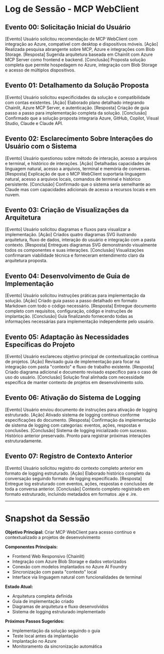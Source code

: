 # Log de Sessão - MCP WebClient

## Evento 00: Solicitação Inicial do Usuário
[Evento] Usuário solicitou recomendação de MCP WebClient com integração ao Azure, compatível com desktop e dispositivos móveis.
[Ação] Realizada pesquisa abrangente sobre MCP, Azure e integrações com Blob Storage.
[Resposta] Sugerida arquitetura baseada em Chainlit com Azure MCP Server como frontend e backend.
[Conclusão] Proposta solução completa que permite hospedagem no Azure, integração com Blob Storage e acesso de múltiplos dispositivos.

## Evento 01: Detalhamento da Solução Proposta
[Evento] Usuário solicitou especificidades da solução e compatibilidade com contas existentes.
[Ação] Elaborado plano detalhado integrando Chainlit, Azure MCP Server, e autenticação.
[Resposta] Criação de guia passo a passo para implementação completa da solução.
[Conclusão] Confirmado que a solução proposta integraria Azure, GitHub, Copilot, Visual Studio, Claude e Claude API.

## Evento 02: Esclarecimento Sobre Interações do Usuário com o Sistema
[Evento] Usuário questionou sobre método de interação, acesso a arquivos e terminal, e histórico de interações.
[Ação] Detalhadas capacidades de linguagem natural, acesso a arquivos, terminal e memória de conversas.
[Resposta] Explicação de que o MCP WebClient suportaria linguagem natural, acesso a arquivos locais, comandos de terminal e histórico persistente.
[Conclusão] Confirmado que o sistema seria semelhante ao Claude mas com capacidades adicionais de acesso a recursos locais e em nuvem.

## Evento 03: Criação de Visualizações da Arquitetura
[Evento] Usuário solicitou diagramas e fluxos para visualizar a implementação.
[Ação] Criados quatro diagramas SVG ilustrando arquitetura, fluxo de dados, interação do usuário e integração com a pasta contexto.
[Resposta] Entregues diagramas SVG demonstrando visualmente todos os componentes e suas interações.
[Conclusão] Visualizações confirmaram viabilidade técnica e forneceram entendimento claro da arquitetura proposta.

## Evento 04: Desenvolvimento de Guia de Implementação
[Evento] Usuário solicitou instruções práticas para implementação da solução.
[Ação] Criado guia passo a passo detalhado em formato Markdown com todo o código necessário.
[Resposta] Entregue documento completo com requisitos, configuração, código e instruções de implantação.
[Conclusão] Guia finalizando fornecendo todas as informações necessárias para implementação independente pelo usuário.

## Evento 05: Adaptação às Necessidades Específicas do Projeto
[Evento] Usuário esclareceu objetivo principal de contextualização contínua de projetos.
[Ação] Revisado guia de implementação para focar na integração com pasta "contexto" e fluxo de trabalho existente.
[Resposta] Criado diagrama adicional e documento revisado específico para o caso de uso do usuário.
[Conclusão] Solução final alinhada com necessidade específica de manter contexto de projetos em desenvolvimento solo.

## Evento 06: Ativação do Sistema de Logging
[Evento] Usuário enviou documento de instruções para ativação de logging estruturado.
[Ação] Ativado sistema de logging contínuo conforme especificações do documento.
[Resposta] Confirmação da implementação de sistema de logging com categorias: eventos, ações, respostas e conclusões.
[Conclusão] Sistema de logging inicializado com sucesso. Histórico anterior preservado. Pronto para registrar próximas interações estruturadamente.

## Evento 07: Registro de Contexto Anterior
[Evento] Usuário solicitou registro do contexto completo anterior em formato de logging estruturado.
[Ação] Elaborado histórico completo da conversação seguindo formato de logging especificado.
[Resposta] Entregue log estruturado com eventos, ações, respostas e conclusões de toda a conversa anterior.
[Conclusão] Contexto completo registrado em formato estruturado, incluindo metadados em formatos .aje e .ire.

---

# Snapshot da Sessão

**Objetivo Principal:** Criar MCP WebClient para acesso contínuo e contextualizado a projetos de desenvolvimento

**Componentes Principais:**
- Frontend Web Responsivo (Chainlit)
- Integração com Azure Blob Storage e dados vetorizados
- Conexão com modelos implantados no Azure AI Foundry
- Sincronização com pasta "contexto" local
- Interface via linguagem natural com funcionalidades de terminal

**Estado Atual:** 
- Arquitetura completa definida
- Guia de implementação criado
- Diagramas de arquitetura e fluxo desenvolvidos
- Sistema de logging estruturado implementado

**Próximos Passos Sugeridos:**
- Implementação da solução seguindo o guia
- Teste local antes da implantação
- Implantação no Azure
- Monitoramento da sincronização automática
